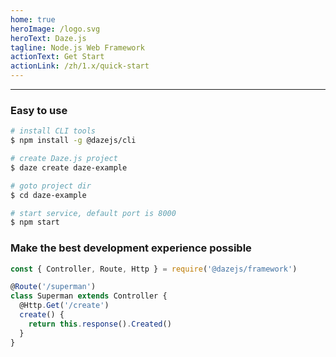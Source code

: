 ```yaml
---
home: true
heroImage: /logo.svg
heroText: Daze.js
tagline: Node.js Web Framework
actionText: Get Start
actionLink: /zh/1.x/quick-start
---
```


----

### Easy to use
```bash
# install CLI tools
$ npm install -g @dazejs/cli

# create Daze.js project
$ daze create daze-example

# goto project dir
$ cd daze-example

# start service, default port is 8000
$ npm start
```

### Make the best development experience possible
```js
const { Controller, Route, Http } = require('@dazejs/framework')

@Route('/superman')
class Superman extends Controller {
  @Http.Get('/create')
  create() {
    return this.response().Created()
  }
}
```